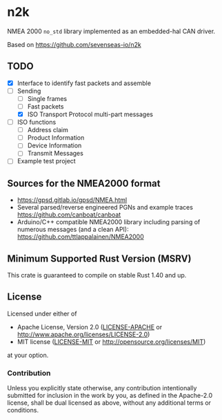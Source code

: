 # n2k

NMEA 2000 `no_std` library implemented as an embedded-hal CAN driver.

Based on https://github.com/sevenseas-io/n2k

## TODO
- [x] Interface to identify fast packets and assemble
- [ ] Sending
  - [ ] Single frames
  - [ ] Fast packets
  - [x] ISO Transport Protocol multi-part messages
- [ ] ISO functions
  - [ ] Address claim
  - [ ] Product Information
  - [ ] Device Information
  - [ ] Transmit Messages
- [ ] Example test project

## Sources for the NMEA2000 format
- https://gpsd.gitlab.io/gpsd/NMEA.html
- Several parsed/reverse engineered PGNs and example traces https://github.com/canboat/canboat
- Arduino/C++ compatible NMEA2000 library including parsing of numerous messages (and a clean API): https://github.com/ttlappalainen/NMEA2000
## Minimum Supported Rust Version (MSRV)

This crate is guaranteed to compile on stable Rust 1.40 and up.

## License

Licensed under either of

- Apache License, Version 2.0 ([LICENSE-APACHE](LICENSE-APACHE) or
  <http://www.apache.org/licenses/LICENSE-2.0>)
- MIT license ([LICENSE-MIT](LICENSE-MIT) or <http://opensource.org/licenses/MIT>)

at your option.

### Contribution

Unless you explicitly state otherwise, any contribution intentionally submitted
for inclusion in the work by you, as defined in the Apache-2.0 license, shall be
dual licensed as above, without any additional terms or conditions.
